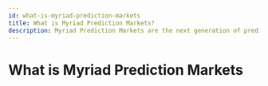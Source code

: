 ```yaml
---
id: what-is-myriad-prediction-markets
title: What is Myriad Prediction Markets?
description: Myriad Prediction Markets are the next generation of prediction markets.
---
```

# What is Myriad Prediction Markets